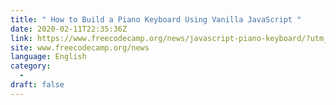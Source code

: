 ```yaml
---
title: " How to Build a Piano Keyboard Using Vanilla JavaScript "
date: 2020-02-11T22:35:36Z
link: https://www.freecodecamp.org/news/javascript-piano-keyboard/?utm_medium=RSS&utm_source=news.12bit.vn
site: www.freecodecamp.org/news
language: English
category:
  -   
draft: false
---
```

